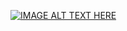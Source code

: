 [![IMAGE ALT TEXT HERE](https://img.youtube.com/vi/Xv59rpMUvO0/0.jpg)](https://www.youtube.com/watch?v=Xv59rpMUvO0)

